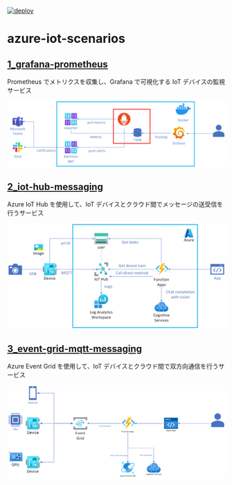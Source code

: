[![deploy](https://github.com/ks6088ts-labs/azure-iot-scenarios/actions/workflows/deploy.yml/badge.svg?branch=main)](https://github.com/ks6088ts-labs/azure-iot-scenarios/actions/workflows/deploy.yml?query=branch%3Amain)

# azure-iot-scenarios

## [1_grafana-prometheus](./scenarios/1_grafana-prometheus/README.md)

Prometheus でメトリクスを収集し、Grafana で可視化する IoT デバイスの監視サービス

[![architecture](./scenarios/1_grafana-prometheus/docs/images/architecture.png)](./scenarios/1_grafana-prometheus/docs/images/architecture.png)

## [2_iot-hub-messaging](./scenarios/2_iot-hub-messaging/README.md)

Azure IoT Hub を使用して、IoT デバイスとクラウド間でメッセージの送受信を行うサービス

[![architecture](./scenarios/2_iot-hub-messaging/docs/images/architecture.png)](./scenarios/2_iot-hub-messaging/docs/images/architecture.png)

## [3_event-grid-mqtt-messaging](./scenarios/3_event-grid-mqtt-messaging/README.md)

Azure Event Grid を使用して、IoT デバイスとクラウド間で双方向通信を行うサービス

[![architecture](./scenarios/3_event-grid-mqtt-messaging/docs/images/architecture.png)](./scenarios/2_iot-hub-messaging/docs/images/architecture.png)
